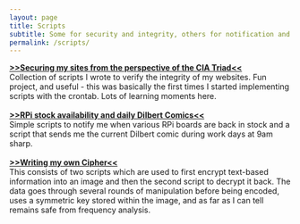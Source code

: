 ```yaml
---
layout: page
title: Scripts
subtitle: Some for security and integrity, others for notification and humor
permalink: /scripts/
---
```



[**>>Securing my sites from the perspective of the CIA Triad<<**](/scripts/websitehashing/)<br>
Collection of scripts I wrote to verify the integrity of my websites. Fun project, and useful - this was basically the first times I started implementing scripts with the crontab. Lots of learning moments here.
<br><br>
[**>>RPi stock availability and daily Dilbert Comics<<**](/scripts/rpi_and_dilbert/)<br>
Simple scripts to notify me when various RPi boards are back in stock and a script that sends me the current Dilbert comic during work days at 9am sharp.
<br><br>
[**>>Writing my own Cipher<<**](/scripts/creating_my_own_cipher/)<br>
This consists of two scripts which are used to first encrypt text-based information into an image and then the second script to decrypt it back. The data goes through several rounds of manipulation before being encoded, uses a symmetric key stored within the image, and as far as I can tell remains safe from frequency analysis.
<br><br>
